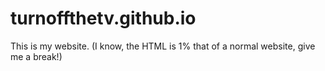 # turnoffthetv.github.io

This is my website. (I know, the HTML is 1% that of a normal website, give me a break!)
